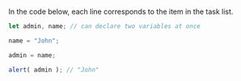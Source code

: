In the code below, each line corresponds to the item in the task list.

```js run
let admin, name; // can declare two variables at once

name = "John";

admin = name;

alert( admin ); // "John"
```


